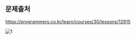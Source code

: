 ## 문제출처
https://programmers.co.kr/learn/courses/30/lessons/12915

![1](https://user-images.githubusercontent.com/83795383/132123599-3343e804-fdb4-4103-9099-eea0a1160d1e.jpg)
